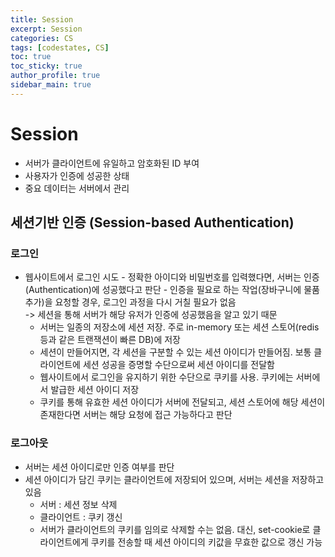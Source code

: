 ```yaml
---
title: Session
excerpt: Session
categories: CS
tags: [codestates, CS]
toc: true
toc_sticky: true
author_profile: true
sidebar_main: true
---
```


# Session
- 서버가 클라이언트에 유일하고 암호화된 ID 부여
- 사용자가 인증에 성공한 상태
- 중요 데이터는 서버에서 관리

## 세션기반 인증 (Session-based Authentication)
### 로그인
- 웹사이트에서 로그인 시도 - 정확한 아이디와 비밀번호를 입력했다면, 서버는 인증(Authentication)에 성공했다고 판단 - 인증을 필요로 하는 작업(장바구니에 물품 추가)을 요청할 경우, 로그인 과정을 다시 거칠 필요가 없음  
-> 세션을 통해 서버가 해당 유저가 인증에 성공했음을 알고 있기 때문
  - 서버는 일종의 저장소에 세션 저장. 주로 in-memory 또는 세션 스토어(redis 등과 같은 트랜잭션이 빠른 DB)에 저장
  - 세션이 만들어지면, 각 세션을 구분할 수 있는 세션 아이디가 만들어짐. 보통 클라이언트에 세션 성공을 증명할 수단으로써 세션 아이디를 전달함
  - 웹사이트에서 로그인을 유지하기 위한 수단으로 쿠키를 사용. 쿠키에는 서버에서 발급한 세션 아이디 저장
  - 쿠키를 통해 유효한 세션 아이디가 서버에 전달되고, 세션 스토어에 해당 세션이 존재한다면 서버는 해당 요청에 접근 가능하다고 판단

### 로그아웃
- 서버는 세션 아이디로만 인증 여부를 판단
- 세션 아이디가 담긴 쿠키는 클라이언트에 저장되어 있으며, 서버는 세션을 저장하고 있음
  - 서버 : 세션 정보 삭제  
  - 클라이언트 : 쿠키 갱신
  - 서버가 클라이언트의 쿠키를 임의로 삭제할 수는 없음. 대신, set-cookie로 클라이언트에게 쿠키를 전송할 때 세션 아이디의 키값을 무효한 값으로 갱신 가능